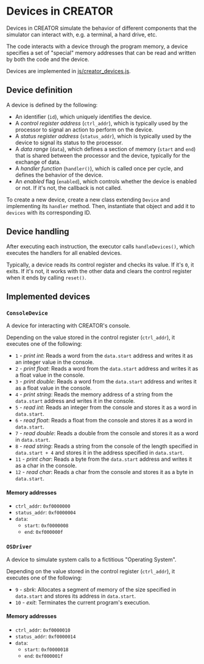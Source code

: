 # Devices in CREATOR
Devices in CREATOR simulate the behavior of different components that the simulator can interact with, e.g. a terminal, a hard drive, etc.

The code interacts with a device through the program memory, a device specifies a set of "special" memory addresses that can be read and written by both the code and the device.

Devices are implemented in [js/creator_devices.js](../js/creator_devices.js).



## Device definition
A device is defined by the following:
- An identifier (`id`), which uniquely identifies the device.
- A _control register address_ (`ctrl_addr`), which is typically used by the processor to signal an action to perform on the device.
- A _status register address_ (`status_addr`), which is typically used by the device to signal its status to the processor.
- A _data range_ (`data`), which defines a section of memory (`start` and `end`) that is shared between the processor and the device, typically for the exchange of data.
- A _handler function_ (`handler()`), which is called once per cycle, and defines the behavior of the device.
- An _enabled_ flag (`enabled`), which controls whether the device is enabled or not. If it's not, the callback is not called.

To create a new device, create a new class extending `Device` and implementing its `handler` method. Then, instantiate that object and add it to `devices` with its corresponding ID.



## Device handling
After executing each instruction, the executor calls `handleDevices()`, which executes the handlers for all enabled devices.

Typically, a device reads its control register and checks its value. If it's `0`, it exits. If it's not, it works with the other data and clears the control register when it ends by calling `reset()`.



## Implemented devices

### `ConsoleDevice`
A device for interacting with CREATOR's console.

Depending on the value stored in the control register (`ctrl_addr`), it executes one of the following:
- `1` - _print int_: Reads a word from the `data.start` address and writes it as an integer value in the console.
- `2` - _print float_: Reads a word from the `data.start` address and writes it as a float value in the console.
- `3` - _print double_: Reads a word from the `data.start` address and writes it as a float value in the console.
- `4` - _print string_: Reads the memory address of a string from the `data.start` address and writes it in the console.
- `5` - _read int_: Reads an integer from the console and stores it as a word in `data.start`.
- `6` - _read float_: Reads a float from the console and stores it as a word in `data.start`.
- `7` - _read double_: Reads a double from the console and stores it as a word in `data.start`.
- `8` - _read string_: Reads a string from the console of the length specified in `data.start + 4` and stores it in the address specified in `data.start`.
- `11` - _print char_: Reads a byte from the `data.start` address and writes it as a char in the console.
- `12` - _read char_: Reads a char from the console and stores it as a byte in `data.start`.

#### Memory addresses
- `ctrl_addr`: `0xf0000000`
- `status_addr`: `0xf0000004`
- `data`:
    - `start`: `0xf0000008`
    - `end`: `0xf000000f`


### `OSDriver`
A device to simulate system calls to a fictitious "Operating System".

Depending on the value stored in the control register (`ctrl_addr`), it executes one of the following:
- `9` - _sbrk_: Allocates a segment of memory of the size specified in `data.start` and stores its address in `data.start`.
- `10` - _exit_: Terminates the current program's execution.

#### Memory addresses
- `ctrl_addr`: `0xf0000010`
- `status_addr`: `0xf0000014`
- `data`:
    - `start`: `0xf0000018`
    - `end`: `0xf000001f`

